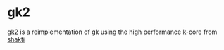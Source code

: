 # gk2

gk2 is a reimplementation of gk using the high performance k-core from [shakti](https://shakti.com/)
